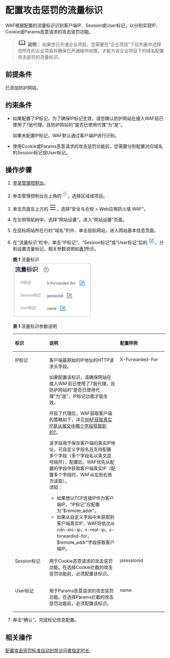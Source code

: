 # 配置攻击惩罚的流量标识<a name="waf_01_0270"></a>

WAF根据配置的流量标识识别客户端IP、Session或User标记，以分别实现IP、Cookie或Params恶意请求的攻击惩罚功能。

>![](public_sys-resources/icon-note.gif) **说明：** 
>如果您已开通企业项目，您需要在“企业项目“下拉列表中选择您所在的企业项目并确保已开通操作权限，才能为该企业项目下的域名配置攻击惩罚的流量标识。

## 前提条件<a name="section2256777914731"></a>

已添加防护网站。

## 约束条件<a name="section1252209201610"></a>

-   如果配置了IP标记，为了确保IP标记生效，请您确认防护网站在接入WAF前已使用了7层代理，且防护网站的“是否已使用代理“为“是“。

    如果未配置IP标记，WAF默认通过客户端IP进行识别。

-   使用Cookie或Params恶意请求的攻击惩罚功能前，您需要分别配置对应域名的Session标记或User标记。

## 操作步骤<a name="section550017511188"></a>

1.  [登录管理控制台](https://console.huaweicloud.com/?locale=zh-cn)。
2.  单击管理控制台左上角的![](figures/icon-region-89.jpg)，选择区域或项目。
3.  单击页面左上方的![](figures/icon-Service-90.png)，选择“安全与合规  \>  Web应用防火墙 WAF“。
4.  在左侧导航树中，选择“网站设置“，进入“网站设置“页面。
5.  在目标网站所在行的“域名“列中，单击目标网站，进入网站基本信息页面。
6.  在“流量标识“栏中，单击“IP标记“、“Session标记“或“User标记“后的![](figures/icon-edit.jpg)，分别设置流量标记，相关参数说明如[表1](#table17733717165019)所示。

    **图 1**  流量标识<a name="fig165215137120"></a>  
    ![](figures/流量标识.png "流量标识")

    **表 1**  流量标识参数说明

    <a name="table17733717165019"></a>
    <table><thead align="left"><tr id="row1487913215612"><th class="cellrowborder" valign="top" width="22.52%" id="mcps1.2.4.1.1"><p id="p6879102195613"><a name="p6879102195613"></a><a name="p6879102195613"></a>标识</p>
    </th>
    <th class="cellrowborder" valign="top" width="46.57%" id="mcps1.2.4.1.2"><p id="p98791626560"><a name="p98791626560"></a><a name="p98791626560"></a>说明</p>
    </th>
    <th class="cellrowborder" valign="top" width="30.91%" id="mcps1.2.4.1.3"><p id="p1623713189516"><a name="p1623713189516"></a><a name="p1623713189516"></a>配置样例</p>
    </th>
    </tr>
    </thead>
    <tbody><tr id="row1687918217567"><td class="cellrowborder" valign="top" width="22.52%" headers="mcps1.2.4.1.1 "><p id="p1587916216560"><a name="p1587916216560"></a><a name="p1587916216560"></a>IP标记</p>
    </td>
    <td class="cellrowborder" valign="top" width="46.57%" headers="mcps1.2.4.1.2 "><p id="p819112813113"><a name="p819112813113"></a><a name="p819112813113"></a>客户端最原始的IP地址的HTTP请求头字段。</p>
    <p id="p88797218568"><a name="p88797218568"></a><a name="p88797218568"></a>如果配置该标识，请确保网站在接入WAF前已使用了7层代理，且防护网站的<span class="parmname" id="parmname54777479209"><a name="parmname54777479209"></a><a name="parmname54777479209"></a>“是否已使用代理”</span>为<span class="parmvalue" id="parmvalue1868832310211"><a name="parmvalue1868832310211"></a><a name="parmvalue1868832310211"></a>“是”</span>，IP标记功能才能生效。</p>
    <p id="p8918311052"><a name="p8918311052"></a><a name="p8918311052"></a>开启了代理后，WAF获取客户端的策略如下，详见<a href="https://support.huaweicloud.com/waf_faq/waf_01_4139.html" target="_blank" rel="noopener noreferrer">WAF获取真实IP是从报文中哪个字段获取到的?</a>。</p>
    <div class="p" id="p144711283412"><a name="p144711283412"></a><a name="p144711283412"></a>该字段用于保存客户端的真实IP地址，可自定义字段名且支持配置多个字段（多个字段名以英文逗号隔开），配置后，WAF优先从配置的字段中获取客户端真实IP（配置多个字段时，WAF从左到右依次读取）。<div class="notice" id="note156646174218"><a name="note156646174218"></a><a name="note156646174218"></a><span class="noticetitle"> 须知： </span><div class="noticebody"><a name="ul1745124417423"></a><a name="ul1745124417423"></a><ul id="ul1745124417423"><li>如果想以TCP连接IP作为客户端IP，<span class="parmname" id="parmname678915277317"><a name="parmname678915277317"></a><a name="parmname678915277317"></a>“IP标记”</span>应配置为<span class="parmvalue" id="parmvalue165982341137"><a name="parmvalue165982341137"></a><a name="parmvalue165982341137"></a>“$remote_addr”</span>。</li><li>如果从自定义字段中未获取到客户端真实IP，WAF将依次从cdn-src-ip，x-real-ip，x-forwarded-for，$remote_addr"字段获取客户端IP。</li></ul>
    </div></div>
    </div>
    </td>
    <td class="cellrowborder" valign="top" width="30.91%" headers="mcps1.2.4.1.3 "><p id="p1638915377711"><a name="p1638915377711"></a><a name="p1638915377711"></a>X-Forwarded-For</p>
    </td>
    </tr>
    <tr id="row108791825563"><td class="cellrowborder" valign="top" width="22.52%" headers="mcps1.2.4.1.1 "><p id="p588032195610"><a name="p588032195610"></a><a name="p588032195610"></a>Session标记</p>
    </td>
    <td class="cellrowborder" valign="top" width="46.57%" headers="mcps1.2.4.1.2 "><p id="p208804235612"><a name="p208804235612"></a><a name="p208804235612"></a>用于Cookie恶意请求的攻击惩罚功能。在选择Cookie拦截的攻击惩罚功能前，必须配置该标识。</p>
    </td>
    <td class="cellrowborder" valign="top" width="30.91%" headers="mcps1.2.4.1.3 "><p id="p1587121619123"><a name="p1587121619123"></a><a name="p1587121619123"></a>jssessionid</p>
    </td>
    </tr>
    <tr id="row134001337195610"><td class="cellrowborder" valign="top" width="22.52%" headers="mcps1.2.4.1.1 "><p id="p154011373568"><a name="p154011373568"></a><a name="p154011373568"></a>User标记</p>
    </td>
    <td class="cellrowborder" valign="top" width="46.57%" headers="mcps1.2.4.1.2 "><p id="p129648218176"><a name="p129648218176"></a><a name="p129648218176"></a>用于Params恶意请求的攻击惩罚功能。在选择Params拦截的攻击惩罚功能前，必须配置该标识。</p>
    </td>
    <td class="cellrowborder" valign="top" width="30.91%" headers="mcps1.2.4.1.3 "><p id="p28741456111120"><a name="p28741456111120"></a><a name="p28741456111120"></a>name</p>
    </td>
    </tr>
    </tbody>
    </table>

7.  单击“确认“，完成标记信息配置。

## 相关操作<a name="section690544541913"></a>

[配置攻击惩罚标准自动封禁访问者指定时长](配置攻击惩罚标准自动封禁访问者指定时长.md)

